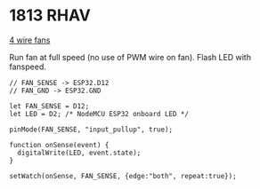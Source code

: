 # 1813 RHAV

[4 wire fans](http://www.pavouk.org/hw/fan/en_fan4wire.html)

Run fan at full speed (no use of PWM wire on fan). Flash LED with fanspeed.

```
// FAN_SENSE -> ESP32.D12
// FAN_GND -> ESP32.GND

let FAN_SENSE = D12;
let LED = D2; /* NodeMCU ESP32 onboard LED */

pinMode(FAN_SENSE, "input_pullup", true);

function onSense(event) {
  digitalWrite(LED, event.state);
}

setWatch(onSense, FAN_SENSE, {edge:"both", repeat:true});
```
